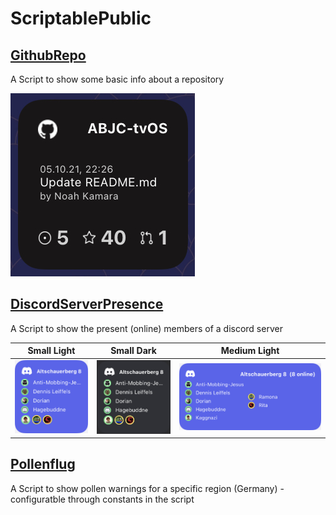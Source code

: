 # ScriptablePublic


## [GithubRepo](GithubRepo/GithubRepo.js)
A Script to show some basic info about a repository

![GithubRepo Widget](GithubRepo/widget.jpeg)


## [DiscordServerPresence](DiscordServerPresence/DiscordServerPresence.js)
A Script to show the present (online) members of a discord server

| Small Light | Small Dark | Medium Light |
|---|---|---|
| ![DiscordServerPresence Small Widget Light Appearance](DiscordServerPresence/widget-small-light.jpeg) | ![DiscordServerPresence Small Widget Dark Appearance](DiscordServerPresence/widget-small-dark.jpeg) | ![DiscordServerPresence Medium Widget Light Appearance](DiscordServerPresence/widget-medium-light.jpeg) |




## [Pollenflug](GithubRepo.js)
A Script to show pollen warnings for a specific region (Germany) - configuratble through constants in the script

